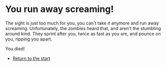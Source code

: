 # **You run away screaming!**

The sight is just too much for you, you can't take it anymore and run away screaming.
Unfortunately, the zombies heard that, and aren't the stumbling around kind.
They sprint after you, twice as fast as you are, and pounce on you, ripping you apart.

You died!

- [Return to the start](../0/0.md)

